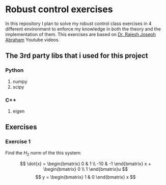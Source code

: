 # Robust control exercises

In this repository I plan to solve my robust control class exercises in 4 different environment to enforce my knowledge in both the theory and the implementation of them. This exercises are based on [Dr. Rajesh Joseph Abraham](https://youtube.com/playlist?list=PLkq3XsX6LXRLyGb0vzpfAeF_LSuVpLE78&si=mzz9rEv_FLa981-i) Youtube videos.

## The 3rd party libs that i used for this project

### Python

1. numpy
2. scipy

### C++

1. eigen

## Exercises  

### Exercise 1

Find the $H_2 \ norm$ of the this system:

$$
\dot{x} = \begin{bmatrix}
    0 & 1 \\
    -10 & -1
\end{bmatrix} x + \begin{bmatrix}
    0 \\
    1
\end{bmatrix}u
$$
$$
y = \begin{bmatrix}
    1 & 0
\end{bmatrix} x
$$

